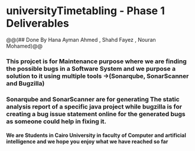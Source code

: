 # universityTimetabling - Phase 1 Deliverables
@@(## Done By Hana Ayman Ahmed , Shahd Fayez , Nouran Mohamed)@@
### This projcet is for Maintenance purpose where we are finding the possible bugs in a Software System and we purpose a solution to it using multiple tools ->(Sonarqube, SonarScanner and Bugzilla)
### Sonarqube and SonarScanner are for generating The static analysis report of a specific java project while bugzilla is for creating a bug issue statement online for the generated bugs as someone could help in fixing it.

#### We are Students in Cairo University in faculty of Computer and artificial intelligence and we hope you enjoy what we have reached so far 